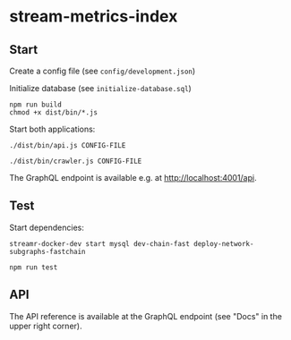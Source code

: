 # stream-metrics-index


## Start

Create a config file (see `config/development.json`)

Initialize database (see `initialize-database.sql`)

```
npm run build
chmod +x dist/bin/*.js
```

Start both applications:
```
./dist/bin/api.js CONFIG-FILE
```

```
./dist/bin/crawler.js CONFIG-FILE
```

The GraphQL endpoint is available e.g. at <http://localhost:4001/api>.


## Test

Start dependencies:

```
streamr-docker-dev start mysql dev-chain-fast deploy-network-subgraphs-fastchain
```

```
npm run test
```


## API

The API reference is available at the GraphQL endpoint (see "Docs" in the upper right corner).